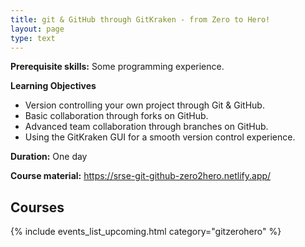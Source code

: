 ```yaml
---
title: git & GitHub through GitKraken - from Zero to Hero!
layout: page
type: text
---
```


**Prerequisite skills:** Some programming experience.

**Learning Objectives**

- Version controlling your own project through Git & GitHub.
- Basic collaboration through forks on GitHub.
- Advanced team collaboration through branches on GitHub.
- Using the GitKraken GUI for a smooth version control experience.

**Duration:** One day

**Course material:** <https://srse-git-github-zero2hero.netlify.app/>

## Courses

{% include events_list_upcoming.html category="gitzerohero" %}
